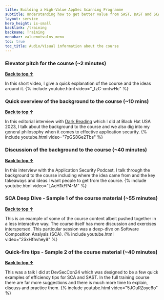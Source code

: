```yaml
---
title: Building a High-Value AppSec Scanning Programme
subtitle: Understanding how to get better value from SAST, DAST and SCA tools.
layout: service
hero_height: is-small
backlink: /training
backname: Training
menubar: valuenotvulns_menu
toc: true
toc_title: Audio/Visual information about the course
---
```


### Elevator pitch for the course (~2 minutes)

**[Back to top ↑](#top)**

In this short video, I give a quick explanation of the course and the ideas around it.
{% include youtube.html video="_fzC-xmtwHc" %}

### Quick overview of the background to the course (~10 mins)

**[Back to top ↑](#top)**

In this editorial interview with [Dark Reading](https://www.darkreading.com/) which I did at Black Hat USA 2023, I talk about the background to the course and we also dig into my general philosophy when it comes to effective application security.
{% include youtube.html video="7pGS8Ge2Tbs" %}

### Discussion of the background to the course (~40 minutes)

**[Back to top ↑](#top)**
  
In this interview with the Application Security Podcast, I talk through the background to the course including where the idea came from and the key takeaways and ideas I want people to get from the course.
{% include youtube.html video="LAcH1kFP4-M" %}

### SCA Deep Dive - Sample 1 of the course material (~55 minutes)

**[Back to top ↑](#top)**

This is an example of some of the course content albeit pushed together in a less interactive way. The course itself has more discussion and exercises interspersed. This particular session was a deep-dive on Software Composition Analysis (SCA).
{% include youtube.html video="2SxHfhvhey8" %}

### Quick-fire tips - Sample 2 of the course material (~40 minutes)

**[Back to top ↑](#top)**

This was a talk I did at DevSecCon24 which was designed to be a few quick examples of efficiency tips for SCA and SAST. In the full training course there are far more suggestions and there is much more time to explain, discuss and practice them.
{% include youtube.html video="5JOuRZoyc6o" %}
